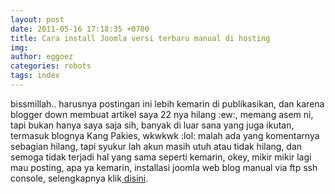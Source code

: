 ```yaml
---
layout: post
date: 2011-05-16 17:18:35 +0700
title: Cara install Joomla versi terbaru manual di hosting
img: 
author: eggoez
categories: robots
tags: index
---
```

<p>bissmillah.. harusnya postingan ini lebih kemarin di publikasikan, dan karena blogger down membuat artikel saya 22 nya hilang :ew:, memang asem ni, tapi bukan hanya saya saja sih, banyak di luar sana yang juga ikutan, termasuk blognya Kang Pakies, wkwkwk :lol: malah ada yang komentarnya sebagian hilang, tapi syukur lah akun masih utuh atau tidak hilang, dan semoga tidak terjadi hal yang sama seperti kemarin, okey, mikir mikir lagi mau posting, apa ya kemarin, installasi joomla web blog manual via ftp ssh console, selengkapnya klik<a href="https://ciutirc.blogspot.com/2011/05/joomla-163-installation-manual.html"> disini</a>.</p>
